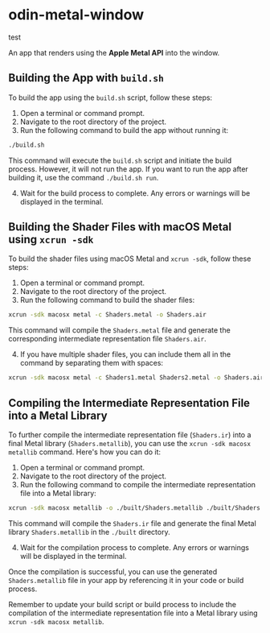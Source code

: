 # odin-metal-window

test

An app that renders using the **Apple Metal API** into the window.

## Building the App with `build.sh`

To build the app using the `build.sh` script, follow these steps:

1. Open a terminal or command prompt.
2. Navigate to the root directory of the project.
3. Run the following command to build the app without running it:

```bash
./build.sh
```

This command will execute the `build.sh` script and initiate the build process. However, it will not run the app. If you want to run the app after building it, use the command `./build.sh run`.

4. Wait for the build process to complete. Any errors or warnings will be displayed in the terminal.

## Building the Shader Files with macOS Metal using `xcrun -sdk`

To build the shader files using macOS Metal and `xcrun -sdk`, follow these steps:

1. Open a terminal or command prompt.
2. Navigate to the root directory of the project.
3. Run the following command to build the shader files:

```bash
xcrun -sdk macosx metal -c Shaders.metal -o Shaders.air
```

This command will compile the `Shaders.metal` file and generate the corresponding intermediate representation file `Shaders.air`.

4. If you have multiple shader files, you can include them all in the command by separating them with spaces:

```bash
xcrun -sdk macosx metal -c Shaders1.metal Shaders2.metal -o Shaders.air
```

## Compiling the Intermediate Representation File into a Metal Library

To further compile the intermediate representation file (`Shaders.ir`) into a final Metal library (`Shaders.metallib`), you can use the `xcrun -sdk macosx metallib` command. Here's how you can do it:

1. Open a terminal or command prompt.
2. Navigate to the root directory of the project.
3. Run the following command to compile the intermediate representation file into a Metal library:

```bash
xcrun -sdk macosx metallib -o ./built/Shaders.metallib ./built/Shaders.ir
```

This command will compile the `Shaders.ir` file and generate the final Metal library `Shaders.metallib` in the `./built` directory.

4. Wait for the compilation process to complete. Any errors or warnings will be displayed in the terminal.

Once the compilation is successful, you can use the generated `Shaders.metallib` file in your app by referencing it in your code or build process.

Remember to update your build script or build process to include the compilation of the intermediate representation file into a Metal library using `xcrun -sdk macosx metallib`.
